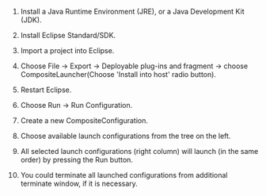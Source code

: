 1. Install a Java Runtime Environment (JRE), or a Java Development Kit (JDK).

2. Install Eclipse Standard/SDK.

3. Import a project into Eclipse.

4. Choose File -> Export -> Deployable plug-ins and fragment -> choose CompositeLauncher(Choose 'Install into host' radio button).

5. Restart Eclipse.

6. Choose Run -> Run Configuration.

7. Create a new CompositeConfiguration.

8. Choose available launch configurations from the tree on the left.

9. All selected launch configurations (right column) will launch (in the same order) by pressing the Run button.

10. You could terminate all launched configurations from additional terminate window, if it is necessary.
